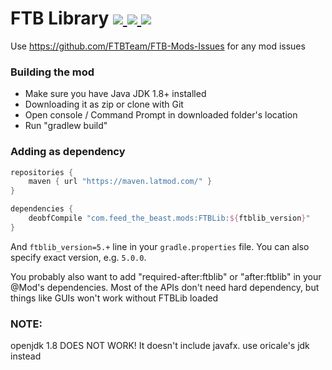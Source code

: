 # FTB Library [![](http://cf.way2muchnoise.eu/ftb-library-legacy-forge.svg) ![](https://cf.way2muchnoise.eu/packs/ftb-library-legacy-forge.svg) ![](http://cf.way2muchnoise.eu/versions/ftb-library-legacy-forge.svg)](https://www.curseforge.com/minecraft/mc-mods/ftb-library-legacy-forge)

Use https://github.com/FTBTeam/FTB-Mods-Issues for any mod issues

### Building the mod

- Make sure you have Java JDK 1.8+ installed
- Downloading it as zip or clone with Git
- Open console / Command Prompt in downloaded folder's location
- Run "gradlew build"

### Adding as dependency

```groovy
repositories {
	maven { url "https://maven.latmod.com/" }
}

dependencies {
	deobfCompile "com.feed_the_beast.mods:FTBLib:${ftblib_version}"
}
```

And `ftblib_version=5.+` line in your `gradle.properties` file. You can also specify exact version, e.g. `5.0.0`.

You probably also want to add "required-after:ftblib" or "after:ftblib" in your @Mod's dependencies.
Most of the APIs don't need hard dependency, but things like GUIs won't work without FTBLib loaded

### NOTE:
openjdk 1.8 DOES NOT WORK! It doesn't include javafx.
use oricale's jdk instead
